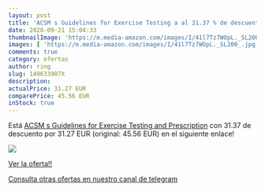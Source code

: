 ```yaml
---
layout: post
title: 'ACSM s Guidelines for Exercise Testing a al 31.37 % de descuento'
date: 2020-09-21 15:04:33
thumbnailImage: 'https://m.media-amazon.com/images/I/41l7Tz7WOpL._SL200_.jpg'
images: [ 'https://m.media-amazon.com/images/I/41l7Tz7WOpL._SL200_.jpg' ]
comments: true
category: ofertas
author: ring
slug: 149633907X
description:
actualPrice: 31.27 EUR
comparePrice: 45.56 EUR
inStock: true
---
```


Está [ACSM s Guidelines for Exercise Testing and Prescription](https://www.amazon.com/dp/149633907X/?tag=redken08-20) con 31.37 de descuento por 31.27 EUR (original: 45.56 EUR) en el siguiente enlace!

[![](https://m.media-amazon.com/images/I/41l7Tz7WOpL._SL200_.jpg)](https://www.amazon.com/dp/149633907X/?tag=redken08-20)

[Ver la oferta!!](https://www.amazon.com/dp/149633907X/?tag=redken08-20)

[Consulta otras ofertas en nuestro canal de telegram](https://t.me/s/ofertas25)
